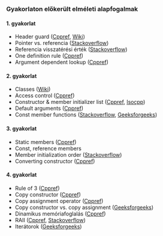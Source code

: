 ### Gyakorlaton előkerült elméleti alapfogalmak

#### 1. gyakorlat

- Header guard ([Cppref](https://en.cppreference.com/w/cpp/preprocessor/include#Notes), [Wiki](https://en.wikipedia.org/wiki/Include_guard))
- Pointer vs. referencia ([Stackoverflow](https://stackoverflow.com/questions/57483/what-are-the-differences-between-a-pointer-variable-and-a-reference-variable-in))
- Referencia visszatérési érték ([Stackoverflow](https://stackoverflow.com/a/4643721))
- One definition rule ([Cppref](https://en.cppreference.com/w/cpp/language/definition#One_Definition_Rule))
- Argument dependent lookup ([Cppref](https://en.cppreference.com/w/cpp/language/adl))

#### 2. gyakorlat

- Classes ([Wiki](https://en.wikipedia.org/wiki/C%2B%2B_classes#Declaration_and_usage))
- Access control ([Cppref](https://en.cppreference.com/w/cpp/language/access#Explanation))
- Constructor & member initializer list ([Cppref](https://en.cppreference.com/w/cpp/language/initializer_list#Explanation), [Isocpp](https://isocpp.org/wiki/faq/ctors#init-lists))
- Default arguments ([Cppref](https://en.cppreference.com/w/cpp/language/default_arguments))
- Const member functions ([Stackoverflow](https://stackoverflow.com/a/3141107), [Geeksforgeeks](https://www.geeksforgeeks.org/const-member-functions-c/))

#### 3. gyakorlat

- Static members ([Cppref](https://en.cppreference.com/w/cpp/language/static))
- Const, reference members
- Member initialization order ([Stackoverflow](https://stackoverflow.com/a/1242845))
- Converting constructor ([Cppref](https://en.cppreference.com/w/cpp/language/converting_constructor))

#### 4. gyakorlat

- Rule of 3 ([Cppref](https://en.cppreference.com/w/cpp/language/rule_of_three))
- Copy constructor ([Cppref](https://en.cppreference.com/w/cpp/language/copy_constructor))
- Copy assignment operator ([Cppref](https://en.cppreference.com/w/cpp/language/copy_assignment))
- Copy constructor vs. copy assignment ([Geeksforgeeks](https://www.geeksforgeeks.org/copy-constructor-vs-assignment-operator-in-c/))
- Dinamikus memóriafoglalás ([Cppref](https://en.cppreference.com/w/cpp/memory/new))
- RAII ([Cppref](https://en.cppreference.com/w/cpp/language/raii), [Stackoverflow](https://stackoverflow.com/questions/2321511/what-is-meant-by-resource-acquisition-is-initialization-raii))
- Iterátorok ([Geeksforgeeks](https://www.geeksforgeeks.org/introduction-iterators-c/))
